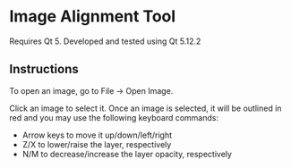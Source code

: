 # Image Alignment Tool

Requires Qt 5. Developed and tested using Qt 5.12.2

## Instructions

To open an image, go to File -> Open Image.

Click an image to select it.
Once an image is selected, it will be outlined in red and you may use the following keyboard commands:
- Arrow keys to move it up/down/left/right
- Z/X to lower/raise the layer, respectively
- N/M to decrease/increase the layer opacity, respectively
